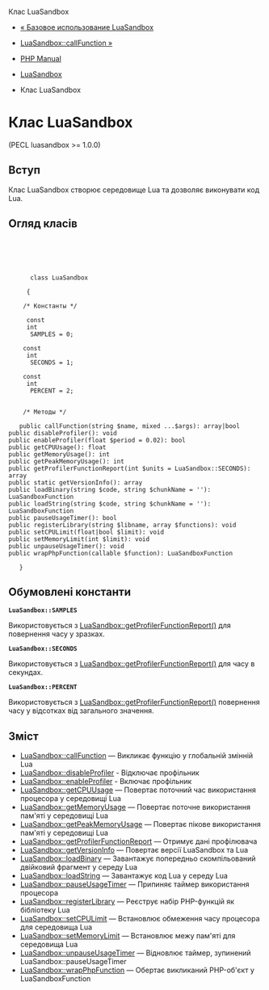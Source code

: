 Клас LuaSandbox

-   [« Базовое использование LuaSandbox](luasandbox.examples-basic.html)
    
-   [LuaSandbox::callFunction »](luasandbox.callfunction.html)
    
-   [PHP Manual](index.html)
    
-   [LuaSandbox](book.luasandbox.html)
    
-   Клас LuaSandbox
    

# Клас LuaSandbox

(PECL luasandbox >= 1.0.0)

## Вступ

Клас LuaSandbox створює середовище Lua та дозволяє виконувати код Lua.

## Огляд класів

```classsynopsis



    
     
      class LuaSandbox
     
     {

    /* Константы */
    
     const
     int
      SAMPLES = 0;

    const
     int
      SECONDS = 1;

    const
     int
      PERCENT = 2;


    /* Методы */
    
   public callFunction(string $name, mixed ...$args): array|bool
public disableProfiler(): void
public enableProfiler(float $period = 0.02): bool
public getCPUUsage(): float
public getMemoryUsage(): int
public getPeakMemoryUsage(): int
public getProfilerFunctionReport(int $units = LuaSandbox::SECONDS): array
public static getVersionInfo(): array
public loadBinary(string $code, string $chunkName = ''): LuaSandboxFunction
public loadString(string $code, string $chunkName = ''): LuaSandboxFunction
public pauseUsageTimer(): bool
public registerLibrary(string $libname, array $functions): void
public setCPULimit(float|bool $limit): void
public setMemoryLimit(int $limit): void
public unpauseUsageTimer(): void
public wrapPhpFunction(callable $function): LuaSandboxFunction

   }
```

## Обумовлені константи

**`LuaSandbox::SAMPLES`**

Використовується з [LuaSandbox::getProfilerFunctionReport()](luasandbox.getprofilerfunctionreport.html) для повернення часу у зразках.

**`LuaSandbox::SECONDS`**

Використовується з [LuaSandbox::getProfilerFunctionReport()](luasandbox.getprofilerfunctionreport.html) для часу в секундах.

**`LuaSandbox::PERCENT`**

Використовується з [LuaSandbox::getProfilerFunctionReport()](luasandbox.getprofilerfunctionreport.html) повернення часу у відсотках від загального значення.

## Зміст

-   [LuaSandbox::callFunction](luasandbox.callfunction.html) — Викликає функцію у глобальній змінній Lua
-   [LuaSandbox::disableProfiler](luasandbox.disableprofiler.html) - Відключає профільник
-   [LuaSandbox::enableProfiler](luasandbox.enableprofiler.html) - Включає профільник
-   [LuaSandbox::getCPUUsage](luasandbox.getcpuusage.html) — Повертає поточний час використання процесора у середовищі Lua
-   [LuaSandbox::getMemoryUsage](luasandbox.getmemoryusage.html) — Повертає поточне використання пам'яті у середовищі Lua
-   [LuaSandbox::getPeakMemoryUsage](luasandbox.getpeakmemoryusage.html) — Повертає пікове використання пам'яті у середовищі Lua
-   [LuaSandbox::getProfilerFunctionReport](luasandbox.getprofilerfunctionreport.html) — Отримує дані профілювача
-   [LuaSandbox::getVersionInfo](luasandbox.getversioninfo.html) — Повертає версії LuaSandbox та Lua
-   [LuaSandbox::loadBinary](luasandbox.loadbinary.html) — Завантажує попередньо скомпільований двійковий фрагмент у середу Lua
-   [LuaSandbox::loadString](luasandbox.loadstring.html) — Завантажує код Lua у середу Lua
-   [LuaSandbox::pauseUsageTimer](luasandbox.pauseusagetimer.html) — Припиняє таймер використання процесора
-   [LuaSandbox::registerLibrary](luasandbox.registerlibrary.html) — Реєструє набір PHP-функцій як бібліотеку Lua
-   [LuaSandbox::setCPULimit](luasandbox.setcpulimit.html) — Встановлює обмеження часу процесора для середовища Lua
-   [LuaSandbox::setMemoryLimit](luasandbox.setmemorylimit.html) — Встановлює межу пам'яті для середовища Lua
-   [LuaSandbox::unpauseUsageTimer](luasandbox.unpauseusagetimer.html) — Відновлює таймер, зупинений LuaSandbox::pauseUsageTimer
-   [LuaSandbox::wrapPhpFunction](luasandbox.wrapphpfunction.html) — Обертає викликаний PHP-об'єкт у LuaSandboxFunction